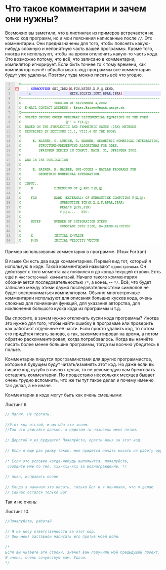 # Что такое комментарии и зачем они нужны?

Возможно вы заметили, что в листингах из примеров встречается не только код программ, но и мои пояснения написанные после `//`. Это комментарии. Они предназначены для того, чтобы пояснять какую-нибудь сложную и непонятную часть вашей программы. Кроме того, иногда их используют, чтобы на время отключить какую-то часть кода. Это возможно потому, что всё, что записано в комментарии, компилятор игнорирует. Если быть точнее то к тому времени, как компилятор начнёт обрабатывать код программы все комментарии будут уже удалены. Поэтому туда можно писать всё что угодно.

![Пример использования комментариев в программе](./comment.png)

Пример использования комментария в программе. (Язык Fortran)

В языке Си есть два вида комментариев. Первый вид тот, который я использую в коде. Такой комментарий называют `однострочным`. Он действует с того момента как появился и до конца текущей строки. Есть ещё и `многострочный комментарий`. Начало такого комментария обозначается последовательностью `/*`, а конец -- `*/`. Всё, что будет записано между этими двумя последовательностями символов не будет восприниматься компилятором. Обычно многострочные комментарии используют для описания больших кусков кода, очень сложных для понимания функций, для указания авторства, для исключения большого куска кода из программы и т.д.

Вы спросите, а зачем нужно отключать куски кода программы? Иногда это нужно для того, чтобы найти ошибку в программе или проверить как работают отдельные её части. Если просто удалить код, то потом его придётся писать заново, а так, закомментировал на время, а потом обратно раскомментировал, когда потребовалось. Когда вы начнёте писать более менее большие программы, тогда вы воочию убедитесь в пользе.

Комментарии пишутся программистами для других программистов, которые в будущем будут читать/изменять этот код. Но даже если вы пишите код сугубо в личных целях, то не рекомендую вам брезговать оставлять комментарии. По прошествию нескольких месяцев бывает очень трудно вспомнить, что же ты тут такое делал и почему именно так делал, а не иначе.

Комментарии в коде могут быть как очень смешными:

Листинг 9.
```c
// Магия. Не трогать.

//Этот код отстой, и мы оба это знаем.
//Так что двигайся дальше, а идиотом ты назовешь меня потом.

// Дорогой я_из_будущего! Пожалуйста, прости меня за этот код.

// Если я еще раз увижу такое, мне придется начать носить на работу оружие.

/* Если это условие когда-нибудь выполнится, пожалуйста,
 сообщите мне по тел. ххх-ххх-ххх за вознаграждение. */

// пьян, исправить позже

// Когда я начинал это писать, только Бог и я понимали, что я делаю
// Сейчас остался только Бог
```
Так и не очень:

Листинг 10.
```c
//Пожалуйста, работай

// Я не несу ответственности за этот код.
// Они меня заставили написать его против моей воли.

/*
Если вы читаете эти строки, значит вам поручили мой предыдущий проект.
Я очень, очень сочувствую вам. Удачи.
*/
```
